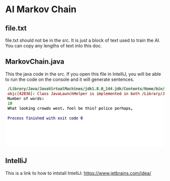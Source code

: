 # AI Markov Chain

## file.txt
file.txt should not be in the src. It is just a block of text used to train the AI. You can copy any lengths of text into this doc. 

## MarkovChain.java
This the java code in the src. If you open this file in IntelliJ, you will be able to run the code on the console and it will generate sentences. 

![image](run.png)

## IntelliJ 
This is a link to how to intstall IntelliJ: https://www.jetbrains.com/idea/
